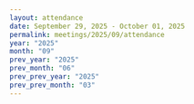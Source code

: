 ```yaml
---
layout: attendance
date: September 29, 2025 - October 01, 2025
permalink: meetings/2025/09/attendance
year: "2025"
month: "09"
prev_year: "2025"
prev_month: "06"
prev_prev_year: "2025"
prev_prev_month: "03"
---
```


